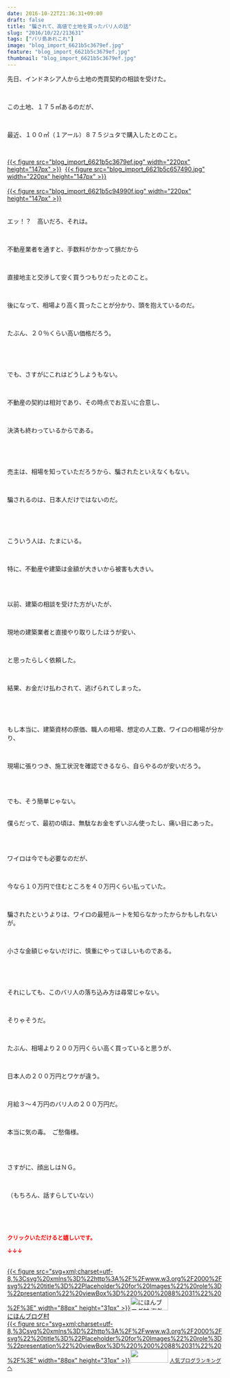 ```yaml
---
date: 2016-10-22T21:36:31+09:00
draft: false
title: "騙されて、高値で土地を買ったバリ人の話"
slug: "2016/10/22/213631"
tags: ["バリ島あれこれ"]
image: "blog_import_6621b5c3679ef.jpg"
feature: "blog_import_6621b5c3679ef.jpg"
thumbnail: "blog_import_6621b5c3679ef.jpg"
---
```

<p>先日、インドネシア人から土地の売買契約の相談を受けた。</p><br/><p>この土地、１７５㎡あるのだが、</p><br/><p>最近、１００㎡（１アール）８７５ジュタで購入したとのこと。</p><br/><p><a href="blog_import_6621b5c4b209e.jpg">{{< figure src="blog_import_6621b5c3679ef.jpg" width="220px" height="147px" >}}</a>  <a href="blog_import_6621b5c791e21.jpg">{{< figure src="blog_import_6621b5c657490.jpg" width="220px" height="147px" >}}</a> <br/><br/><a href="blog_import_6621b5ca85b0a.jpg">{{< figure src="blog_import_6621b5c94990f.jpg" width="220px" height="147px" >}}</a> <br/><br/><br/>エッ！？　高いだろ、それは。</p><br/><p>不動産業者を通すと、手数料がかかって損だから</p><br/><p>直接地主と交渉して安く買うつもりだったとのこと。</p><br/><p>後になって、相場より高く買ったことが分かり、頭を抱えているのだ。</p><br/><p>たぶん、２０％くらい高い価格だろう。</p><p><br/></p><br/><p>でも、さすがにこれはどうしようもない。</p><br/><p>不動産の契約は相対であり、その時点でお互いに合意し、</p><br/><p>決済も終わっているからである。</p><p><br/></p><br/><p>売主は、相場を知っていただろうから、騙されたといえなくもない。</p><br/><p>騙されるのは、日本人だけではないのだ。</p><p><br/></p><br/><p>こういう人は、たまにいる。</p><br/><p>特に、不動産や建築は金額が大きいから被害も大きい。</p><br/><br/><p>以前、建築の相談を受けた方がいたが、</p><br/><p>現地の建築業者と直接やり取りしたほうが安い、</p><br/><p>と思ったらしく依頼した。</p><br/><p>結果、お金だけ払わされて、逃げられてしまった。</p><p><br/></p><br/><p>もし本当に、建築資材の原価、職人の相場、想定の人工数、ワイロの相場が分かり、</p><br/><p>現場に張りつき、施工状況を確認できるなら、自らやるのが安いだろう。</p><br/><br/><p>でも、そう簡単じゃない。</p><p><br/>僕らだって、最初の頃は、無駄なお金をずいぶん使ったし、痛い目にあった。</p><br/><br/><p>ワイロは今でも必要なのだが、</p><br/><p>今なら１０万円で住むところを４０万円くらい払っていた。</p><br/><p>騙されたというよりは、ワイロの最短ルートを知らなかったからかもしれないが。</p><br/><p>小さな金額じゃないだけに、慎重にやってほしいものである。</p><p><br/></p><br/><p>それにしても、このバリ人の落ち込み方は尋常じゃない。</p><br/><p>そりゃそうだ。</p><br/><p>たぶん、相場より２００万円くらい高く買っていると思うが、</p><br/><p>日本人の２００万円とワケが違う。</p><br/><p>月給３～４万円のバリ人の２００万円だ。</p><br/><p>本当に気の毒。　ご愁傷様。</p><br/><br/><p>さすがに、顔出しはＮＧ。</p><br/><p>（もちろん、話すらしていない）</p><br/><br/><br/><p><font color="#ff0000" size="2"><strong>クリックいただけると嬉しいです。<br/></strong></font></p><p><font color="#ff0000" size="2"><strong>↓↓↓</strong></font></p><p><br/><a href="ranking.html?p_cid=01260127" target="_blank">{{< figure src="svg+xml;charset=utf-8,%3Csvg%20xmlns%3D%22http%3A%2F%2Fwww.w3.org%2F2000%2Fsvg%22%20title%3D%22Placeholder%20for%20Images%22%20role%3D%22presentation%22%20viewBox%3D%220%200%2088%2031%22%20%2F%3E" width="88px" height="31px" >}}<noscript><img border="0" alt="にほんブログ村 海外生活ブログ バリ島情報へ" src="https://img-proxy.blog-video.jp/images?url=http%3A%2F%2Foverseas.blogmura.com%2Fbali%2Fimg%2Fbali88_31.gif" width="88" height="31"></noscript></a><br/><a href="ranking.html?p_cid=01260127" target="_blank">にほんブログ村</a> <br/><a title="人気ブログランキングへ" href="link.php?1804582">{{< figure src="svg+xml;charset=utf-8,%3Csvg%20xmlns%3D%22http%3A%2F%2Fwww.w3.org%2F2000%2Fsvg%22%20title%3D%22Placeholder%20for%20Images%22%20role%3D%22presentation%22%20viewBox%3D%220%200%2088%2031%22%20%2F%3E" width="88px" height="31px" >}}<noscript><img border="0" src="https://blog.with2.net/img/banner/banner_22.gif" width="88" height="31"></noscript></a> <a style="FONT-SIZE: 12px" href="link.php?1804582">人気ブログランキングへ</a> </p>

